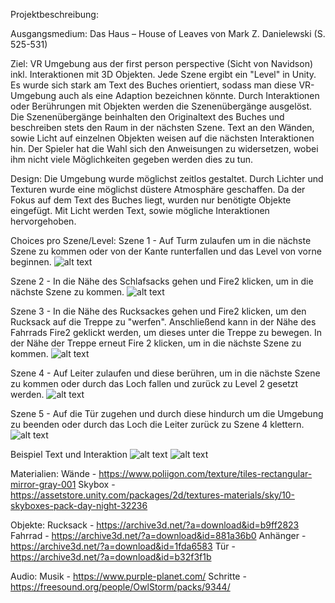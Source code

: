 Projektbeschreibung:

Ausgangsmedium: Das Haus – House of Leaves von Mark Z. Danielewski (S. 525-531)

Ziel: VR Umgebung aus der first person perspective (Sicht von Navidson) inkl. Interaktionen mit 3D Objekten. Jede Szene ergibt ein "Level" in Unity. Es wurde sich stark am Text des Buches orientiert, sodass man diese VR-Umgebung auch als eine Adaption bezeichnen könnte. Durch Interaktionen oder Berührungen mit Objekten werden die Szenenübergänge ausgelöst. Die Szenenübergänge beinhalten den Originaltext des Buches und beschreiben stets den Raum in der nächsten Szene. Text an den Wänden, sowie Licht auf einzelnen Objekten weisen auf die nächsten Interaktionen hin. Der Spieler hat die Wahl sich den Anweisungen zu widersetzen, wobei ihm nicht viele Möglichkeiten gegeben werden dies zu tun.

Design: Die Umgebung wurde möglichst zeitlos gestaltet. Durch Lichter und Texturen wurde eine möglichst düstere Atmosphäre geschaffen. Da der Fokus auf dem Text des Buches liegt, wurden nur benötigte Objekte eingefügt. Mit Licht werden Text, sowie mögliche Interaktionen hervorgehoben. 

Choices pro Szene/Level: 
Szene 1 - Auf Turm zulaufen um in die nächste Szene zu kommen oder von der Kante runterfallen und das Level von vorne beginnen. 
![alt text](https://github.com/alexandrasophiapetersen/Media-Transformation/blob/master/szene1.png)

Szene 2 - In die Nähe des Schlafsacks gehen und Fire2 klicken, um in die nächste Szene zu kommen.
![alt text](https://github.com/alexandrasophiapetersen/Media-Transformation/blob/master/szene2.png)

Szene 3 - In die Nähe des Rucksackes gehen und Fire2 klicken, um den Rucksack auf die Treppe zu "werfen". Anschließend kann in der Nähe des Fahrrads Fire2 geklickt werden, um dieses unter die Treppe zu bewegen. In der Nähe der Treppe erneut Fire 2 klicken, um in die nächste Szene zu kommen.
![alt text](https://github.com/alexandrasophiapetersen/Media-Transformation/blob/master/szene3.png)

Szene 4 - Auf Leiter zulaufen und diese berühren, um in die nächste Szene zu kommen oder durch das Loch fallen und zurück zu Level 2 gesetzt werden.
![alt text](https://github.com/alexandrasophiapetersen/Media-Transformation/blob/master/szene4.png)

Szene 5 - Auf die Tür zugehen und durch diese hindurch um die Umgebung zu beenden oder durch das Loch die Leiter zurück zu Szene 4 klettern. 
![alt text](https://github.com/alexandrasophiapetersen/Media-Transformation/blob/master/szene5.png)

Beispiel Text und Interaktion
![alt text](https://github.com/alexandrasophiapetersen/Media-Transformation/blob/master/TextBeispiel.png)
![alt text](https://github.com/alexandrasophiapetersen/Media-Transformation/blob/master/InteraktionBeispiel.png)

Materialien:
Wände - https://www.poliigon.com/texture/tiles-rectangular-mirror-gray-001
Skybox - https://assetstore.unity.com/packages/2d/textures-materials/sky/10-skyboxes-pack-day-night-32236

Objekte: 
Rucksack - https://archive3d.net/?a=download&id=b9ff2823
Fahrrad - https://archive3d.net/?a=download&id=881a36b0
Anhänger - https://archive3d.net/?a=download&id=1fda6583
Tür -  https://archive3d.net/?a=download&id=b32f3f1b

Audio: 
Musik - https://www.purple-planet.com/
Schritte - https://freesound.org/people/OwlStorm/packs/9344/
